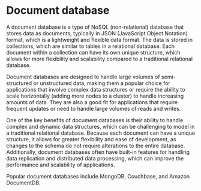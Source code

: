 # Document database

A document database is a type of NoSQL (non-relational) database that stores data as documents, typically in JSON (JavaScript Object Notation) format, which is a lightweight and flexible data format. The data is stored in collections, which are similar to tables in a relational database. Each document within a collection can have its own unique structure, which allows for more flexibility and scalability compared to a traditional relational database.

Document databases are designed to handle large volumes of semi-structured or unstructured data, making them a popular choice for applications that involve complex data structures or require the ability to scale horizontally (adding more nodes to a cluster) to handle increasing amounts of data. They are also a good fit for applications that require frequent updates or need to handle large volumes of reads and writes.

One of the key benefits of document databases is their ability to handle complex and dynamic data structures, which can be challenging to model in a traditional relational database. Because each document can have a unique structure, it allows for greater flexibility and ease of development, as changes to the schema do not require alterations to the entire database. Additionally, document databases often have built-in features for handling data replication and distributed data processing, which can improve the performance and scalability of applications.

Popular document databases include MongoDB, Couchbase, and Amazon DocumentDB.
